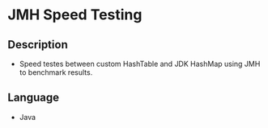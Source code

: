 # JMH Speed Testing

## Description
* Speed testes between custom HashTable and JDK HashMap using JMH to benchmark results.

## Language
* Java
